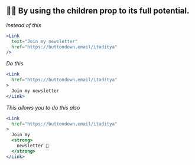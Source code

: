 ## 👼🏻 By using the children prop to its full potential.

*Instead of this*

```jsx
<Link
  text="Join my newsletter"
  href="https://buttondown.email/itaditya" 
/>
```

*Do this*

```jsx
<Link
  href="https://buttondown.email/itaditya" 
>
  Join my newsletter
</Link>
```

*This allows you to do this also*

```jsx
<Link
  href="https://buttondown.email/itaditya" 
>
  Join my
  <strong>
    newsletter 🙏
  </strong>
</Link>
```
